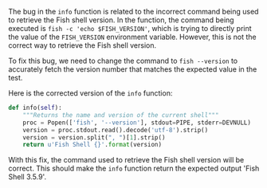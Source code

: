 The bug in the `info` function is related to the incorrect command being used to retrieve the Fish shell version. In the function, the command being executed is `fish -c 'echo $FISH_VERSION'`, which is trying to directly print the value of the `FISH_VERSION` environment variable. However, this is not the correct way to retrieve the Fish shell version.

To fix this bug, we need to change the command to `fish --version` to accurately fetch the version number that matches the expected value in the test.

Here is the corrected version of the `info` function:

```python
def info(self):
    """Returns the name and version of the current shell"""
    proc = Popen(['fish', '--version'], stdout=PIPE, stderr=DEVNULL)
    version = proc.stdout.read().decode('utf-8').strip()
    version = version.split(", ")[1].strip()
    return u'Fish Shell {}'.format(version)
```

With this fix, the command used to retrieve the Fish shell version will be correct. This should make the `info` function return the expected output 'Fish Shell 3.5.9'.